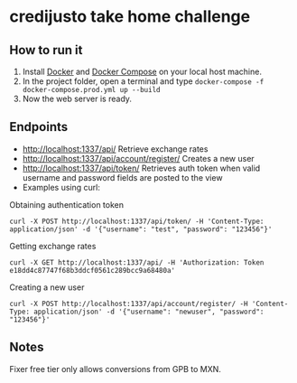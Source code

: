 # credijusto take home challenge
## How to run it

1. Install [Docker](https://docs.docker.com/engine/install/) and [Docker Compose](https://docs.docker.com/compose/install/) on your local host machine.
2. In the project folder, open a terminal and type
    `docker-compose -f docker-compose.prod.yml up --build`
3. Now the web server is ready.

## Endpoints

- [http://localhost:1337/api/](http://localhost:1337/api/) Retrieve exchange rates
- [http://localhost:1337/api/account/register/](http://localhost:1337/api/account/register/) Creates a new user
- [http://localhost:1337/api/token/](http://localhost:1337/api/token/) Retrieves auth token when valid username and password fields are posted to the view
- Examples using curl:

Obtaining authentication token
```
curl -X POST http://localhost:1337/api/token/ -H 'Content-Type: application/json' -d '{"username": "test", "password": "123456"}'
```
Getting exchange rates
```
curl -X GET http://localhost:1337/api/ -H 'Authorization: Token e18dd4c87747f68b3ddcf0561c289bcc9a68480a'
```
Creating a new user
```
curl -X POST http://localhost:1337/api/account/register/ -H 'Content-Type: application/json' -d '{"username": "newuser", "password": "123456"}'
```

## Notes
Fixer free tier only allows conversions from GPB to MXN.
